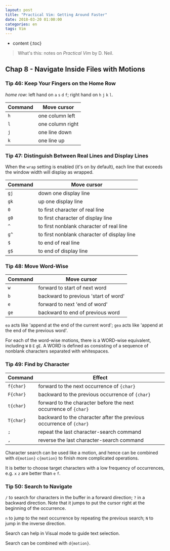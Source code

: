 ```yaml
---
layout: post
title: "Practical Vim: Getting Around Faster"
date: 2018-03-20 01:00:00
categories: en
tags: Vim
---
```


* content
{:toc}

> What's this: notes on _Practical Vim_ by D. Neil.

## Chap 8 - Navigate Inside Files with Motions

### Tip 46: Keep Your Fingers on the Home Row

_home row_: left hand on `a` `s` `d` `f`; right hand on `h` `j` `k` `l`.

| Command | Move cursor      |
|---------|------------------|
| `h`     | one column left  |
| `l`     | one column right |
| `j`     | one line down    |
| `k`     | one line up      |

### Tip 47: Distinguish Between Real Lines and Display Lines

When the `wrap` setting is enabled (it's on by default), each line that exceeds the window width will display as wrapped.

| Command | Move cursor                                 |
|---------|---------------------------------------------|
| `gj`    | down one display line                       |
| `gk`    | up one display line                         |
| `0`     | to first character of real line             |
| `g0`    | to first character of display line          |
| `^`     | to first nonblank character of real line    |
| `g^`    | to first nonblank character of display line |
| `$`     | to end of real line                         |
| `g$`    | to end of display line                      |

### Tip 48: Move Word-Wise

| Command | Move cursor                          |
|---------|--------------------------------------|
| `w`     | forward to start of next word        |
| `b`     | backward to previous 'start of word' |
| `e`     | forward to next 'end of word'        |
| `ge`    | backward to end of previous word     |

`ea` acts like 'append at the end of the current word'; `gea` acts like 'append at the end of the previous word'.

For each of the word-wise motions, there is a WORD-wise equivalent, including `W` `B` `E` `gE`.
A WORD is defined as consisting of a sequence of nonblank characters separated with whitespaces.

### Tip 49: Find by Character

| Command   | Effect                                                              |
|-----------|---------------------------------------------------------------------|
| `f{char}` | forward to the next occurrence of `{char}`                          |
| `F{char}` | backward to the previous occurrence of `{char}`                     |
| `t{char}` | forward to the character before the next occurrence of `{char}`     |
| `T{char}` | backward to the character after the previous occurrence of `{char}` |
| `;`       | repeat the last character-search command                            |
| `,`       | reverse the last character-search command                           |

Character search can be used like a motion, and hence can be combined with `d{motion}` `c{motion}` to finish more complicated operations.

It is better to choose target characters with a low frequency of occurrences, e.g. `x` `z` are better than `e` `f`.

### Tip 50: Search to Navigate

`/` to search for characters in the buffer in a forward direction; `?` in a backward direction.
Note that it jumps to put the cursor right at the beginning of the occurrence.

`n` to jump to the next occurrence by repeating the previous search; `N` to jump in the inverse direction.

Search can help in Visual mode to guide text selection.

Search can be combined with `d{motion}`.
